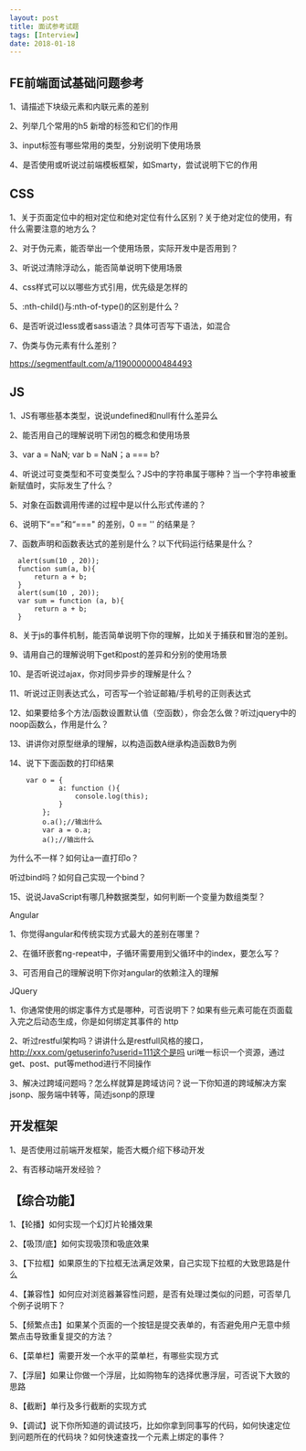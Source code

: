 ```yaml
---
layout: post
title: 面试参考试题
tags: [Interview]
date: 2018-01-18
---
```


## FE前端面试基础问题参考

1、请描述下块级元素和内联元素的差别

2、列举几个常用的h5 新增的标签和它们的作用

3、input标签有哪些常用的类型，分别说明下使用场景

4、是否使用或听说过前端模板框架，如Smarty，尝试说明下它的作用

## CSS

1、关于页面定位中的相对定位和绝对定位有什么区别？关于绝对定位的使用，有什么需要注意的地方么？

2、对于伪元素，能否举出一个使用场景，实际开发中是否用到？

3、听说过清除浮动么，能否简单说明下使用场景

4、css样式可以以哪些方式引用，优先级是怎样的

5、:nth-child()与:nth-of-type()的区别是什么？

6、是否听说过less或者sass语法？具体可否写下语法，如混合

7、伪类与伪元素有什么差别？

https://segmentfault.com/a/1190000000484493

## JS

1、JS有哪些基本类型，说说undefined和null有什么差异么

2、能否用自己的理解说明下闭包的概念和使用场景

3、var a = NaN; var b = NaN；a === b?

4、听说过可变类型和不可变类型么？JS中的字符串属于哪种？当一个字符串被重新赋值时，实际发生了什么？

5、对象在函数调用传递的过程中是以什么形式传递的？

6、说明下“==”和“===" 的差别，0 == '' 的结果是？

7、函数声明和函数表达式的差别是什么？以下代码运行结果是什么？

      alert(sum(10 , 20));
      function sum(a, b){
          return a + b;
      }
      alert(sum(10 , 20));
      var sum = function (a, b){
          return a + b;
      }   

8、关于js的事件机制，能否简单说明下你的理解，比如关于捕获和冒泡的差别。

9、请用自己的理解说明下get和post的差异和分别的使用场景

10、是否听说过ajax，你对同步异步的理解是什么？

11、听说过正则表达式么，可否写一个验证邮箱/手机号的正则表达式

12、如果要给多个方法/函数设置默认值（空函数），你会怎么做？听过jquery中的noop函数么，作用是什么？

13、讲讲你对原型继承的理解，以构造函数A继承构造函数B为例

14、说下下面函数的打印结果

        var o = {
                a: function (){
                    console.log(this);
                }
            };
            o.a();//输出什么
            var a = o.a;
            a();//输出什么
    
为什么不一样？如何让a一直打印o？

听过bind吗？如何自己实现一个bind？

15、说说JavaScript有哪几种数据类型，如何判断一个变量为数组类型？

Angular

1、你觉得angular和传统实现方式最大的差别在哪里？

2、在循环嵌套ng-repeat中，子循环需要用到父循环中的index，要怎么写？

3、可否用自己的理解说明下你对angular的依赖注入的理解

JQuery

1、你通常使用的绑定事件方式是哪种，可否说明下？如果有些元素可能在页面载入完之后动态生成，你是如何绑定其事件的
http

2、听过restful架构吗？讲讲什么是restfull风格的接口，http://xxx.com/getuserinfo?userid=111这个是吗
    uri唯一标识一个资源，通过get、post、put等method进行不同操作

3、解决过跨域问题吗？怎么样就算是跨域访问？说一下你知道的跨域解决方案
    jsonp、服务端中转等，简述jsonp的原理

## 开发框架

1、是否使用过前端开发框架，能否大概介绍下移动开发

2、有否移动端开发经验？

## 【综合功能】

1、【轮播】如何实现一个幻灯片轮播效果

2、【吸顶/底】如何实现吸顶和吸底效果

3、【下拉框】如果原生的下拉框无法满足效果，自己实现下拉框的大致思路是什么

4、【兼容性】如何应对浏览器兼容性问题，是否有处理过类似的问题，可否举几个例子说明下？

5、【频繁点击】如果某个页面的一个按钮是提交表单的，有否避免用户无意中频繁点击导致重复提交的方法？

6、【菜单栏】需要开发一个水平的菜单栏，有哪些实现方式

7、【浮层】如果让你做一个浮层，比如购物车的选择优惠浮层，可否说下大致的思路

8、【截断】单行及多行截断的实现方式

9、【调试】说下你所知道的调试技巧，比如你拿到同事写的代码，如何快速定位到问题所在的代码块？如何快速查找一个元素上绑定的事件？
